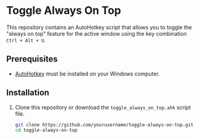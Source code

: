 # Toggle Always On Top

This repository contains an AutoHotkey script that allows you to toggle the "always on top" feature for the active window using the key combination `Ctrl + Alt + U`.

## Prerequisites

- [AutoHotkey](https://www.autohotkey.com/) must be installed on your Windows computer.

## Installation

1. Clone this repository or download the `toggle_always_on_top.ahk` script file.
   ```bash
   git clone https://github.com/yourusername/toggle-always-on-top.git
   cd toggle-always-on-top
